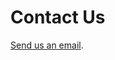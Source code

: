 <h1 id="contact-us">Contact Us</h1>
<p><a href="mailto:me+slipstream@programmer5000.com">Send us an email</a>.</p>

